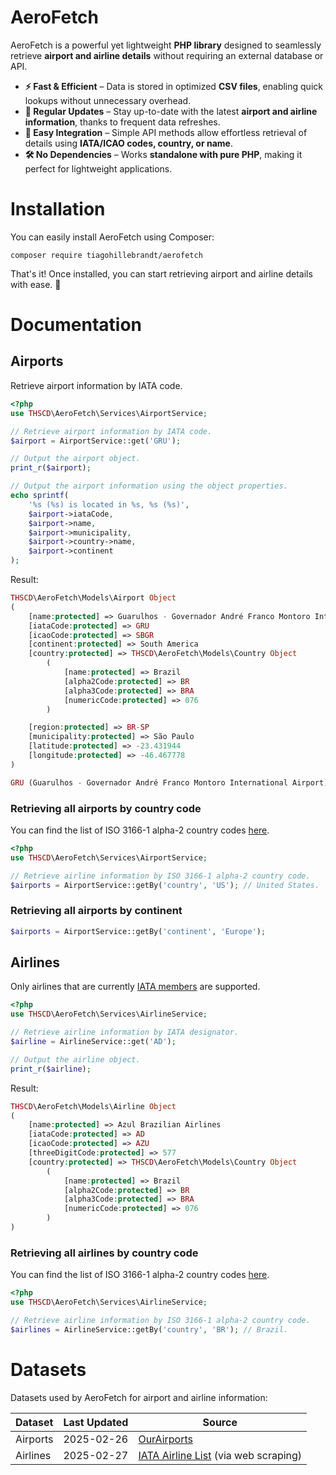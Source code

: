 # AeroFetch

AeroFetch is a powerful yet lightweight **PHP library** designed to seamlessly retrieve **airport and airline details** without requiring an external database or API.

- **⚡ Fast & Efficient** – Data is stored in optimized **CSV files**, enabling quick lookups without unnecessary overhead.
- **📅 Regular Updates** – Stay up-to-date with the latest **airport and airline information**, thanks to frequent data refreshes.
- **🔗 Easy Integration** – Simple API methods allow effortless retrieval of details using **IATA/ICAO codes, country, or name**.
- **🛠️ No Dependencies** – Works **standalone with pure PHP**, making it perfect for lightweight applications.

# Installation

You can easily install AeroFetch using Composer:

```
composer require tiagohillebrandt/aerofetch
```

That's it! Once installed, you can start retrieving airport and airline details with ease. 🚀

# Documentation
## Airports

Retrieve airport information by IATA code.

```php
<?php
use THSCD\AeroFetch\Services\AirportService;

// Retrieve airport information by IATA code.
$airport = AirportService::get('GRU');

// Output the airport object.
print_r($airport);

// Output the airport information using the object properties.
echo sprintf(
    '%s (%s) is located in %s, %s (%s)',
    $airport->iataCode,
    $airport->name,
    $airport->municipality,
    $airport->country->name,
    $airport->continent
);
```

Result:

```php
THSCD\AeroFetch\Models\Airport Object
(
    [name:protected] => Guarulhos - Governador André Franco Montoro International Airport
    [iataCode:protected] => GRU
    [icaoCode:protected] => SBGR
    [continent:protected] => South America
    [country:protected] => THSCD\AeroFetch\Models\Country Object
        (
            [name:protected] => Brazil
            [alpha2Code:protected] => BR
            [alpha3Code:protected] => BRA
            [numericCode:protected] => 076
        )

    [region:protected] => BR-SP
    [municipality:protected] => São Paulo
    [latitude:protected] => -23.431944
    [longitude:protected] => -46.467778
)

GRU (Guarulhos - Governador André Franco Montoro International Airport) is located in São Paulo, Brazil (South America)
```

### Retrieving all airports by country code

You can find the list of ISO 3166-1 alpha-2 country codes [here](https://www.iban.com/country-codes).

```php
<?php
use THSCD\AeroFetch\Services\AirportService;

// Retrieve airline information by ISO 3166-1 alpha-2 country code.
$airports = AirportService::getBy('country', 'US'); // United States.
```

### Retrieving all airports by continent

```php
$airports = AirportService::getBy('continent', 'Europe');
```

## Airlines

Only airlines that are currently [IATA members](https://www.iata.org/en/about/members/airline-list/) are supported.

```php
<?php
use THSCD\AeroFetch\Services\AirlineService;

// Retrieve airline information by IATA designator.
$airline = AirlineService::get('AD');

// Output the airline object.
print_r($airline);
```

Result:

```php
THSCD\AeroFetch\Models\Airline Object
(
    [name:protected] => Azul Brazilian Airlines
    [iataCode:protected] => AD
    [icaoCode:protected] => AZU
    [threeDigitCode:protected] => 577
    [country:protected] => THSCD\AeroFetch\Models\Country Object
        (
            [name:protected] => Brazil
            [alpha2Code:protected] => BR
            [alpha3Code:protected] => BRA
            [numericCode:protected] => 076
        )
)
```

### Retrieving all airlines by country code

You can find the list of ISO 3166-1 alpha-2 country codes [here](https://www.iban.com/country-codes).

```php
<?php
use THSCD\AeroFetch\Services\AirlineService;

// Retrieve airline information by ISO 3166-1 alpha-2 country code.
$airlines = AirlineService::getBy('country', 'BR'); // Brazil.
```

# Datasets

Datasets used by AeroFetch for airport and airline information:

| Dataset  | Last Updated | Source                                                                                      |
|----------|--------------|---------------------------------------------------------------------------------------------|
| Airports | 2025-02-26   | [OurAirports](https://ourairports.com/data/)                                                |
| Airlines | 2025-02-27   | [IATA Airline List](https://www.iata.org/en/about/members/airline-list/) (via web scraping) |
